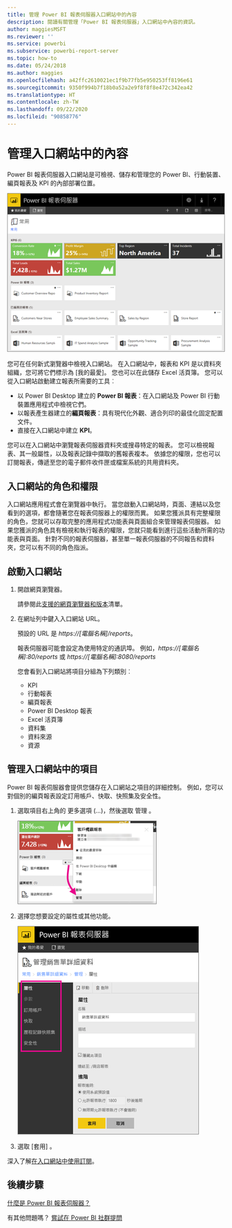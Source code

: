```yaml
---
title: 管理 Power BI 報表伺服器入口網站中的內容
description: 閱讀有關管理「Power BI 報表伺服器」入口網站中內容的資訊。
author: maggiesMSFT
ms.reviewer: ''
ms.service: powerbi
ms.subservice: powerbi-report-server
ms.topic: how-to
ms.date: 05/24/2018
ms.author: maggies
ms.openlocfilehash: a42ffc2610021ec1f9b77fb5e950253ff8196e61
ms.sourcegitcommit: 9350f994b7f18b0a52a2e9f8f8f8e472c342ea42
ms.translationtype: HT
ms.contentlocale: zh-TW
ms.lasthandoff: 09/22/2020
ms.locfileid: "90858776"
---
```

# <a name="manage-content-in-the-web-portal"></a>管理入口網站中的內容 
Power BI 報表伺服器入口網站是可檢視、儲存和管理您的 Power BI、行動裝置、編頁報表及 KPI 的內部部署位置。

![報表伺服器入口網站](media/getting-around/report-server-web-portal.png)

您可在任何新式瀏覽器中檢視入口網站。 在入口網站中，報表和 KPI 是以資料夾組織，您可將它們標示為 [我的最愛]。 您也可以在此儲存 Excel 活頁簿。 您可以從入口網站啟動建立報表所需要的工具︰

* 以 Power BI Desktop 建立的 **Power BI 報表**：在入口網站及 Power BI 行動裝置應用程式中檢視它們。
* 以報表產生器建立的**編頁報表**：具有現代化外觀、適合列印的最佳化固定配置文件。
* 直接在入口網站中建立 **KPI**。

您可以在入口網站中瀏覽報表伺服器資料夾或搜尋特定的報表。 您可以檢視報表、其一般屬性，以及報表記錄中擷取的舊報表複本。 依據您的權限，您也可以訂閱報表，傳遞至您的電子郵件收件匣或檔案系統的共用資料夾。

## <a name="web-portal-roles-and-permissions"></a>入口網站的角色和權限
入口網站應用程式會在瀏覽器中執行。 當您啟動入口網站時，頁面、連結以及您看到的選項，都會隨著您在報表伺服器上的權限而異。 如果您獲派具有完整權限的角色，您就可以存取完整的應用程式功能表與頁面組合來管理報表伺服器。 如果您獲派的角色具有檢視和執行報表的權限，您就只能看到進行這些活動所需的功能表與頁面。 針對不同的報表伺服器，甚至單一報表伺服器的不同報告和資料夾，您可以有不同的角色指派。

## <a name="start-the-web-portal"></a>啟動入口網站
1. 開啟網頁瀏覽器。
   
    請參閱此[支援的網頁瀏覽器和版本](browser-support.md)清單。
2. 在網址列中鍵入入口網站 URL。
   
    預設的 URL 是 <em>https://[電腦名稱]/reports</em>。
   
    報表伺服器可能會設定為使用特定的通訊埠。 例如，<em>https://[電腦名稱]:80/reports</em> 或 <em>https://[電腦名稱]:8080/reports</em>
   
    您會看到入口網站將項目分組為下列類別︰
   
   * KPI
   * 行動報表
   * 編頁報表
   * Power BI Desktop 報表
   * Excel 活頁簿
   * 資料集
   * 資料來源
   * 資源

## <a name="manage-items-in-the-web-portal"></a>管理入口網站中的項目
Power BI 報表伺服器會提供您儲存在入口網站之項目的詳細控制。 例如，您可以對個別的編頁報表設定訂用帳戶、快取、快照集及安全性。

1. 選取項目右上角的 更多選項  (...)，然後選取 管理  。
   
    ![選取 [管理]](media/getting-around/report-server-web-portal-manage-ellipsis.png)
2. 選擇您想要設定的屬性或其他功能。
   
    ![選取屬性](media/getting-around/report-server-web-portal-manage-properties.png)
3. 選取 [套用]  。

深入了解[在入口網站中使用訂閱](/sql/reporting-services/working-with-subscriptions-web-portal)。

## <a name="next-steps"></a>後續步驟
[什麼是 Power BI 報表伺服器？](get-started.md)

有其他問題嗎？ [嘗試在 Power BI 社群提問](https://community.powerbi.com/)